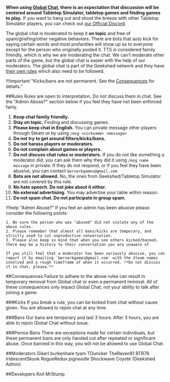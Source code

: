 **When using [Global Chat](in-game-communication#global-chat), there is an expectation that discussion will be centered around Tabletop Simulator, tabletop games and finding games to play.** If you want to hang out and shoot the breeze with other Tabletop Simulator players, you can check out [our Official Discord](https://discord.gg/4EQGtyG).

The global chat is moderated to keep it **on topic** and free of spam/griefing/other negative behaviors. There are bots that auto kick for saying certain words and most profanities will show up as <censored> to everyone except for the person who originally posted it. TTS is considered family friendly, which is why we are moderating the chat. We can’t moderate other parts of the game, but the global chat is easier with the help of our moderators. The global chat is part of the Geekshed network and they have [their own rules](http://www.geekshed.net/tos/) which also need to be followed.

!!!important "Kicks/bans are not permanent. See the [Consequences](#consequences) for details."

##Rules
Rules are open to interpretation. Do not discuss them in chat. See the "Admin Abuse?" section below if you feel they have not been enforced fairly.

1. **Keep chat family friendly.**
2. **Stay on topic.** Finding and discussing games.
3. **Please keep chat in English.** You can private message other players through Steam or by using `/msg <nickname> <message>`
4. **Do not try to get around filters/kicks/bans.**
5. **Do not harass players or moderators.**
6. **Do not complain about games or players.**
7. **Do not discuss chat rules or moderators.** If you do not like something a moderator did, you can ask them why they did it using `/msg name message` in private. If they do not respond, or if you feel they have been abusive, you can contact `berserkgames@gmail.com`.
8. **Bots are not allowed.** No, the ones from Geekshed/Tabletop Simulator are not covered by this rule.
9. **No hate speech. Do not joke about it either.**
10. **No external advertising.** You may advertise your table within reason.
11. **Do not spam chat. Do not participate in group spam.**

!!!help "Admin Abuse?"
    If you feel an admin has been abusive please consider the following points:

    1. Be sure the person who was "abused" did not violate any of the above rules.
    2. Please remember that almost all bans/kicks are temporary, and strictly used to cut unproductive conversation.
    3. Please also keep in mind that when you see others kicked/banned, there may be a history to their conversation you are unaware of.

    If you still feel that a moderator has been seriously abusive, you can report it by emailing `berserkgames@gmail.com` with the Steam names involved and a rough timeframe of when it occurred. **Do not discuss it in chat, please.**

##Consequences
Failure to adhere to the above rules can result in temporary removal from Global chat or even a permanent removal. All of these consequences only impact Global Chat, not your ability to talk after joining a game.

###Kicks
If you break a rule, you can be kicked from chat without cause given. You are allowed to rejoin chat at any time.

###Bans
Our bans are temporary and last 3 hours. After 3 hours, you are able to rejoin Global Chat without issue.

###Perma-Bans
There are exceptions made for certain individuals, but these permanent bans are only handed out after repeated or significant abuse. Once banned in this way, you will not be allowed to use Global Chat.

##Moderators
    Gikerl
    burkenhare
    tyam
    TDuncker
    TheRaven81
    BTR78
    IridescentSkunk
    RogueRedux
    _pigneedle_
    Shockwave
    Coyote`(Geekshed Admin)

##Developers
    Knil
    MrStump
